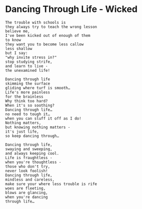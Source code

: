 Dancing Through Life - Wicked
=============================

    The trouble with schools is
    they always try to teach the wrong lesson
    believe me,
    I've been kicked out of enough of them
    to know
    they want you to become less callow
    less shallow
    but I say:
    "why invite stress in?"
    stop studying strife,
    and learn to live -
    the unexamined life!

    Dancing through life
    skimming the surface
    gliding where turf is smooth…
    Life's more painless
    for the brainless
    Why think too hard?
    When it's so soothing?
    Dancing through life…
    no need to tough it…
    when you can sluff it off as I do!
    Nothing matters,
    but knowing nothing matters -
    it's just life,
    so keep dancing through…

    Dancing through life,
    swaying and sweeping,
    and always keeping cool.
    Life is fraughtless -
    when you're thoughtless -
    those who don't try,
    never look foolish!
    Dancing through life,
    mindless and careless, 
    make sure your where less trouble is rife
    woes are fleeting,
    blows are glancing,
    when you're dancing
    through life…